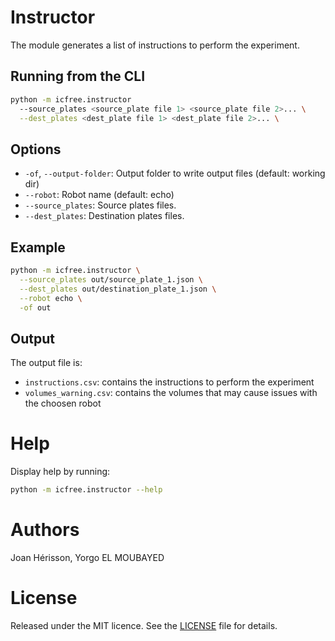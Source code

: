 
# Instructor
The module generates a list of instructions to perform the experiment.

## Running from the CLI
~~~bash
python -m icfree.instructor 
  --source_plates <source_plate file 1> <source_plate file 2>... \
  --dest_plates <dest_plate file 1> <dest_plate file 2>... \
~~~

## Options
<ul>
  <li><code>-of</code>, <code>--output-folder</code>: Output folder to write output files (default: working dir)</li>
  <li><code>--robot</code>: Robot name (default: echo)</li>
  <li><code>--source_plates</code>: Source plates files.</li>
  <li><code>--dest_plates</code>: Destination plates files.</li>
</ul>

## Example
~~~bash
python -m icfree.instructor \
  --source_plates out/source_plate_1.json \
  --dest_plates out/destination_plate_1.json \
  --robot echo \
  -of out
~~~

## Output
The output file is:
<ul>
<li><code>instructions.csv</code>: contains the instructions to perform the experiment</li>
<li><code>volumes_warning.csv</code>: contains the volumes that may cause issues with the choosen robot</li>
</ul>

# Help
Display help by running:
~~~bash
python -m icfree.instructor --help
~~~

# Authors
Joan Hérisson, Yorgo EL MOUBAYED

# License
Released under the MIT licence. See the [LICENSE](https://github.com/brsynth/icfree-ml/blob/main/LICENSE.md) file for details.
